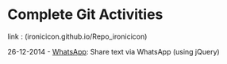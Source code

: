 Complete Git Activities 
=============================================================
link : (ironicicon.github.io/Repo_ironicicon)

26-12-2014 - <a href="/WhatsApp">WhatsApp</a>: Share text via WhatsApp (using jQuery)

